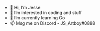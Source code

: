 - 👋 Hi, I’m Jesse
- 👀 I’m interested in coding and stuff
- 🌱 I’m currently learning Go
- 📫 Msg me on Discord - JS_Artboy#0888

<!---
Jesse0502/Jesse0502 is a ✨ special ✨ repository because its `README.md` (this file) appears on your GitHub profile.
You can click the Preview link to take a look at your changes.
--->
